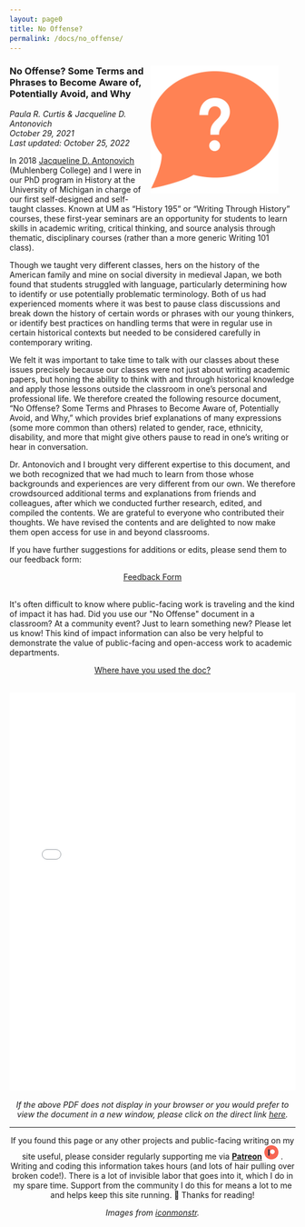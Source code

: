```yaml
---
layout: page0
title: No Offense?
permalink: /docs/no_offense/
---
```


<div style>
<img src="/images/no_offense_icon.png" style="float:right;max-width:225px;padding: 10px 30px 10px 10px;">
</div>
<h3>No Offense? Some Terms and Phrases to Become Aware of, Potentially Avoid, and Why
</h3>
<p></p>
<em>Paula R. Curtis & Jacqueline D. Antonovich</em><br>
<em>October 29, 2021</em><br>
<em>Last updated: October 25, 2022</em><br>

<p></p>
In 2018 <a href="https://www.muhlenberg.edu/academics/history/facultystaff/jacquelinedantonovich/">Jacqueline D. Antonovich</a> (Muhlenberg College) and I were in our PhD program in History at the University of Michigan in charge of our first self-designed and self-taught classes. Known at UM as “History 195” or “Writing Through History” courses, these first-year seminars are an opportunity for students to learn skills in academic writing, critical thinking, and source analysis through thematic, disciplinary courses (rather than a more generic Writing 101 class).
<p></p>
Though we taught very different classes, hers on the history of the American family and mine on social diversity in medieval Japan, we both found that students struggled with language, particularly determining how to identify or use potentially problematic terminology. Both of us had experienced moments where it was best to pause class discussions and break down the history of certain words or phrases with our young thinkers, or identify best practices on handling terms that were in regular use in certain historical contexts but needed to be considered carefully in contemporary writing.
<p></p>
We felt it was important to take time to talk with our classes about these issues precisely because our classes were not just about writing academic papers, but honing the ability to think with and through historical knowledge and apply those lessons outside the classroom in one’s personal and professional life. We therefore created the following resource document, “No Offense? Some Terms and Phrases to Become Aware of, Potentially Avoid, and Why,” which provides brief explanations of many expressions (some more common than others) related to gender, race, ethnicity, disability, and more that might give others pause to read in one’s writing or hear in conversation.
<p></p>
Dr. Antonovich and I brought very different expertise to this document, and we both recognized that we had much to learn from those whose backgrounds and experiences are very different from our own. We therefore crowdsourced additional terms and explanations from friends and colleagues, after which we conducted further research, edited, and compiled the contents. We are grateful to everyone who contributed their thoughts. We have revised the contents and are delighted to now make them open access for use in and beyond classrooms.
<p></p>
If you have further suggestions for additions or edits, please send them to our feedback form:
<p></p>

<center><a href="https://bit.ly/No_Offense" class="btn btn-primary btn-lg outline" role="button">Feedback Form</a></center><br>

It's often difficult to know where public-facing work is traveling and the kind of impact it has had. Did you use our "No Offense" document in a classroom? At a community event? Just to learn something new? Please let us know! This kind of impact information can also be very helpful to demonstrate the value of public-facing and open-access work to academic departments.
<p></p>
<center><a href="https://forms.gle/oCCdB5DxNB7o4DSV6" class="btn btn-primary btn-lg outline" role="button">Where have you used the doc?</a></center>
&nbsp;<br>
<p></p>
<p></p>
<embed src="/docs/No_Offense_22_10_25.pdf" type="application/pdf" width="100%" height="700px" />
<p></p>
<p></p>
<center><i>If the above PDF does not display in your browser or you would prefer to view the document in a new window, please click on the direct link <a href="/docs/No_Offense_22_10_25.pdf">here</a>.</i>


<hr>
<p></p>
If you found this page or any other projects and public-facing writing on my site useful, please consider regularly supporting me via <b><a href="https://www.patreon.com/prcurtis">Patreon</a></b> <a href="https://www.patreon.com/prcurtis"><img src="/images/patreon_circle1.png" alt="Patreon" width="25px"></a> . Writing and coding this information takes hours (and lots of hair pulling over broken code!). There is a lot of invisible labor that goes into it, which I do in my spare time. Support from the community I do this for means a lot to me and helps keep this site running. 🙂 Thanks for reading!
<p></p>
<p></p>
<em>Images from <a href="https://iconmonstr.com/">iconmonstr</a>.</em>
